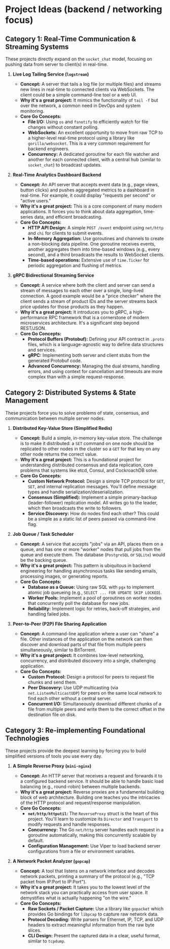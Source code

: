 # Project Ideas (backend / networking focus)

## Category 1: Real-Time Communication & Streaming Systems

These projects directly expand on the `socket_chat` model, focusing on pushing data from server to client(s) in real-time.

1. **Live Log Tailing Service (`logstream`)**

   - **Concept:** A server that tails a log file (or multiple files) and streams new lines in real-time to connected clients via WebSockets. The client could be a simple command-line tool or a web UI.
   - **Why it's a great project:** It mimics the functionality of `tail -f` but over the network, a common need in DevOps and system monitoring.
   - **Core Go Concepts:**
     - **File I/O:** Using `os` and `fsnotify` to efficiently watch for file changes without constant polling.
     - **WebSockets:** An excellent opportunity to move from raw TCP to a higher-level real-time protocol using a library like `gorilla/websocket`. This is a very common requirement for backend engineers.
     - **Concurrency:** A dedicated goroutine for each file watcher and another for each connected client, with a central hub (similar to `socket_chat`) to broadcast updates.

2. **Real-Time Analytics Dashboard Backend**

   - **Concept:** An API server that accepts event data (e.g., page views, button clicks) and pushes aggregated metrics to a dashboard in real-time. For example, it could display "requests per second" or "active users."
   - **Why it's a great project:** This is a core component of many modern applications. It forces you to think about data aggregation, time-series data, and efficient broadcasting.
   - **Core Go Concepts:**
     - **HTTP API Design:** A simple `POST /event` endpoint using `net/http` and `chi` for clients to submit events.
     - **In-Memory Aggregation:** Use goroutines and channels to create a non-blocking data pipeline. One goroutine receives events, another aggregates them into time-based windows (e.g., every second), and a third broadcasts the results to WebSocket clients.
     - **Time-based operations:** Extensive use of `time.Ticker` for periodic aggregation and flushing of metrics.

3. **gRPC Bidirectional Streaming Service**
   - **Concept:** A service where both the client and server can send a stream of messages to each other over a single, long-lived connection. A good example would be a "price checker" where the client sends a stream of product IDs and the server streams back price updates for those products as they happen.
   - **Why it's a great project:** It introduces you to gRPC, a high-performance RPC framework that is a cornerstone of modern microservices architecture. It's a significant step beyond REST/JSON.
   - **Core Go Concepts:**
     - **Protocol Buffers (Protobuf):** Defining your API contract in `.proto` files, which is a language-agnostic way to define data structures and services.
     - **gRPC:** Implementing both server and client stubs from the generated Protobuf code.
     - **Advanced Concurrency:** Managing the dual streams, handling errors, and using context for cancellation and timeouts are more complex than with a simple request-response.

## Category 2: Distributed Systems & State Management

These projects force you to solve problems of state, consensus, and communication between multiple server nodes.

1. **Distributed Key-Value Store (Simplified Redis)**

   - **Concept:** Build a simple, in-memory key-value store. The challenge is to make it distributed: a `SET` command on one node should be replicated to other nodes in the cluster so a `GET` for that key on any other node returns the correct value.
   - **Why it's a great project:** This is a foundational project for understanding distributed consensus and data replication, core problems that systems like etcd, Consul, and CockroachDB solve.
   - **Core Go Concepts:**
     - **Custom Network Protocol:** Design a simple TCP protocol for `GET`, `SET`, and internal replication messages. You'll define message types and handle serialization/deserialization.
     - **Consensus (Simplified):** Implement a simple primary-backup (leader-follower) replication model. All writes go to the leader, which then broadcasts the write to followers.
     - **Service Discovery:** How do nodes find each other? This could be a simple as a static list of peers passed via command-line flag.

2. **Job Queue / Task Scheduler**

   - **Concept:** A service that accepts "jobs" via an API, places them on a queue, and has one or more "worker" nodes that pull jobs from the queue and execute them. The database (`PostgreSQL` or `SQLite`) would be the backing queue.
   - **Why it's a great project:** This pattern is ubiquitous in backend engineering for handling asynchronous tasks like sending emails, processing images, or generating reports.
   - **Core Go Concepts:**
     - **Database as a Queue:** Using raw SQL with `pgx` to implement atomic job queueing (e.g., `SELECT ... FOR UPDATE SKIP LOCKED`).
     - **Worker Pools:** Implement a pool of goroutines on worker nodes that concurrently poll the database for new jobs.
     - **Reliability:** Implement logic for retries, back-off strategies, and handling failed jobs.

3. **Peer-to-Peer (P2P) File Sharing Application**
   - **Concept:** A command-line application where a user can "share" a file. Other instances of the application on the network can then discover and download parts of that file from multiple peers simultaneously, similar to BitTorrent.
   - **Why it's a great project:** It combines low-level networking, concurrency, and distributed discovery into a single, challenging application.
   - **Core Go Concepts:**
     - **Custom Protocol:** Design a protocol for peers to request file chunks and send them.
     - **Peer Discovery:** Use UDP multicasting (via `net.ListenMulticastUDP`) for peers on the same local network to find each other without a central server.
     - **Concurrent I/O:** Simultaneously download different chunks of a file from multiple peers and write them to the correct offset in the destination file on disk.

## Category 3: Re-implementing Foundational Technologies

These projects provide the deepest learning by forcing you to build simplified versions of tools you use every day.

1. **A Simple Reverse Proxy (`mini-nginx`)**

   - **Concept:** An HTTP server that receives a request and forwards it to a configured backend service. It should be able to handle basic load balancing (e.g., round-robin) between multiple backends.
   - **Why it's a great project:** Reverse proxies are a fundamental building block of web architecture. Building one teaches you the intricacies of the HTTP protocol and request/response manipulation.
   - **Core Go Concepts:**
     - **`net/http/httputil`:** The `ReverseProxy` struct is the heart of this project. You'll learn to customize its `Director` and `Transport` to modify requests and handle responses.
     - **Concurrency:** The Go `net/http` server handles each request in a goroutine automatically, making this concurrently scalable by default.
     - **Configuration Management:** Use Viper to load backend server configurations from a file or environment variables.

2. **A Network Packet Analyzer (`gopcap`)**
   - **Concept:** A tool that listens on a network interface and decodes network packets, printing a summary of the protocol (e.g., "TCP packet from IP:Port to IP:Port").
   - **Why it's a great project:** It takes you to the lowest level of the network stack you can practically access from user space. It demystifies what is actually happening "on the wire."
   - **Core Go Concepts:**
     - **Raw Sockets / Packet Capture:** Use a library like `gopacket` which provides Go bindings for `libpcap` to capture raw network data.
     - **Protocol Decoding:** Write parsers for Ethernet, IP, TCP, and UDP headers to extract meaningful information from the raw byte slices.
     - **CLI Design:** Present the captured data in a clear, useful format, similar to `tcpdump`.
